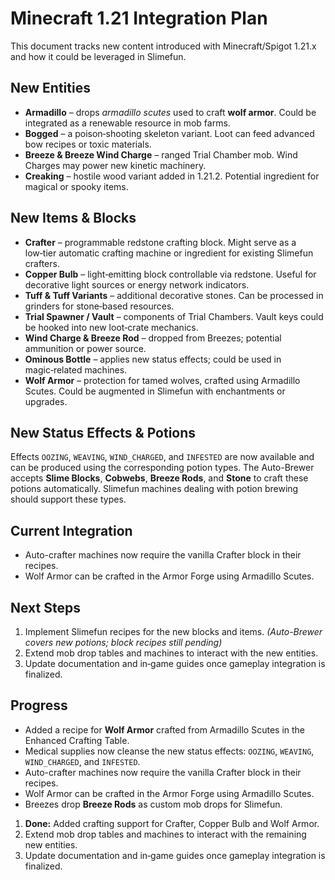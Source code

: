 # Minecraft 1.21 Integration Plan

This document tracks new content introduced with Minecraft/Spigot 1.21.x and how it could be leveraged in Slimefun.

## New Entities
- **Armadillo** – drops *armadillo scutes* used to craft **wolf armor**. Could be integrated as a renewable resource in mob farms.
- **Bogged** – a poison‑shooting skeleton variant. Loot can feed advanced bow recipes or toxic materials.
- **Breeze & Breeze Wind Charge** – ranged Trial Chamber mob. Wind Charges may power new kinetic machinery.
- **Creaking** – hostile wood variant added in 1.21.2. Potential ingredient for magical or spooky items.

## New Items & Blocks
- **Crafter** – programmable redstone crafting block. Might serve as a low‑tier automatic crafting machine or ingredient for existing Slimefun crafters.
- **Copper Bulb** – light‑emitting block controllable via redstone. Useful for decorative light sources or energy network indicators.
- **Tuff & Tuff Variants** – additional decorative stones. Can be processed in grinders for stone‑based resources.
- **Trial Spawner / Vault** – components of Trial Chambers. Vault keys could be hooked into new loot‑crate mechanics.
- **Wind Charge & Breeze Rod** – dropped from Breezes; potential ammunition or power source.
- **Ominous Bottle** – applies new status effects; could be used in magic‑related machines.
- **Wolf Armor** – protection for tamed wolves, crafted using Armadillo Scutes. Could be augmented in Slimefun with enchantments or upgrades.

## New Status Effects & Potions
Effects `OOZING`, `WEAVING`, `WIND_CHARGED`, and `INFESTED` are now available and can be produced using the corresponding potion types. The Auto-Brewer accepts **Slime Blocks**, **Cobwebs**, **Breeze Rods**, and **Stone** to craft these potions automatically. Slimefun machines dealing with potion brewing should support these types.

## Current Integration
- Auto-crafter machines now require the vanilla Crafter block in their recipes.
- Wolf Armor can be crafted in the Armor Forge using Armadillo Scutes.

## Next Steps
1. Implement Slimefun recipes for the new blocks and items. *(Auto-Brewer covers new potions; block recipes still pending)*
2. Extend mob drop tables and machines to interact with the new entities.
3. Update documentation and in‑game guides once gameplay integration is finalized.

## Progress
- Added a recipe for **Wolf Armor** crafted from Armadillo Scutes in the Enhanced Crafting Table.
- Medical supplies now cleanse the new status effects: `OOZING`, `WEAVING`, `WIND_CHARGED`, and `INFESTED`.
- Auto-crafter machines now require the vanilla Crafter block in their recipes.
- Wolf Armor can be crafted in the Armor Forge using Armadillo Scutes.
- Breezes drop **Breeze Rods** as custom mob drops for Slimefun.
1. **Done:** Added crafting support for Crafter, Copper Bulb and Wolf Armor.
2. Extend mob drop tables and machines to interact with the remaining new entities.
3. Update documentation and in‑game guides once gameplay integration is finalized.


